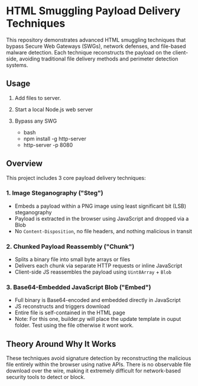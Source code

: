 # HTML Smuggling Payload Delivery Techniques

This repository demonstrates advanced HTML smuggling techniques that bypass Secure Web Gateways (SWGs), network defenses, and file-based malware detection. Each technique reconstructs the payload on the client-side, avoiding traditional file delivery methods and perimeter detection systems.

## Usage

1. Add files to server. 
2. Start a local Node.js web server
3. Bypass any SWG

   - bash
   - npm install -g http-server
   - http-server -p 8080

## Overview

This project includes 3 core payload delivery techniques:

### 1. Image Steganography ("Steg")
- Embeds a payload within a PNG image using least significant bit (LSB) steganography  
- Payload is extracted in the browser using JavaScript and dropped via a Blob  
- No `Content-Disposition`, no file headers, and nothing malicious in transit  

### 2. Chunked Payload Reassembly ("Chunk")
- Splits a binary file into small byte arrays or files  
- Delivers each chunk via separate HTTP requests or inline JavaScript  
- Client-side JS reassembles the payload using `Uint8Array` + `Blob`  

### 3. Base64-Embedded JavaScript Blob ("Embed")
- Full binary is Base64-encoded and embedded directly in JavaScript  
- JS reconstructs and triggers download  
- Entire file is self-contained in the HTML page
- Note: For this one, builder.py will place the update template in ouput folder. Test using the file otherwise it wont work. 

## Theory Around Why It Works

These techniques avoid signature detection by reconstructing the malicious file entirely within the browser using native APIs. There is no observable file download over the wire, making it extremely difficult for network-based security tools to detect or block.

